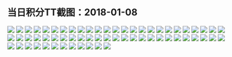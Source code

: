 ## 当日积分TT截图：2018-01-08
![](../../data/2018-01/2018-01-08/001_1.5/001-7.jpg)
![](../../data/2018-01/2018-01-08/001_1.5/001-6.jpg)
![](../../data/2018-01/2018-01-08/001_1.5/001-4.jpg)
![](../../data/2018-01/2018-01-08/001_1.5/001-5.jpg)
![](../../data/2018-01/2018-01-08/001_1.5/001-1.jpg)
![](../../data/2018-01/2018-01-08/001_1.5/001-10.jpg)
![](../../data/2018-01/2018-01-08/001_1.5/001-2.jpg)
![](../../data/2018-01/2018-01-08/001_1.5/001-3.jpg)
![](../../data/2018-01/2018-01-08/001_1.5/001-8.jpg)
![](../../data/2018-01/2018-01-08/001_1.5/001-9.jpg)
![](../../data/2018-01/2018-01-08/002_1.2/002-08.jpg)
![](../../data/2018-01/2018-01-08/002_1.2/002-09.jpg)
![](../../data/2018-01/2018-01-08/002_1.2/002-04.jpg)
![](../../data/2018-01/2018-01-08/002_1.2/002-10.jpg)
![](../../data/2018-01/2018-01-08/002_1.2/002-11.jpg)
![](../../data/2018-01/2018-01-08/002_1.2/002-05.jpg)
![](../../data/2018-01/2018-01-08/002_1.2/002-13.jpg)
![](../../data/2018-01/2018-01-08/002_1.2/002-07.jpg)
![](../../data/2018-01/2018-01-08/002_1.2/002-06.jpg)
![](../../data/2018-01/2018-01-08/002_1.2/002-12.jpg)
![](../../data/2018-01/2018-01-08/002_1.2/002-02.jpg)
![](../../data/2018-01/2018-01-08/002_1.2/002-03.jpg)
![](../../data/2018-01/2018-01-08/002_1.2/002-01.jpg)
![](../../data/2018-01/2018-01-08/002_1.2/002-15.jpg)
![](../../data/2018-01/2018-01-08/002_1.2/002-14.jpg)
![](../../data/2018-01/2018-01-08/004_2.5/004-09.jpg)
![](../../data/2018-01/2018-01-08/004_2.5/004-08.jpg)
![](../../data/2018-01/2018-01-08/004_2.5/004-06.jpg)
![](../../data/2018-01/2018-01-08/004_2.5/004-12.jpg)
![](../../data/2018-01/2018-01-08/004_2.5/004-13.jpg)
![](../../data/2018-01/2018-01-08/004_2.5/004-07.jpg)
![](../../data/2018-01/2018-01-08/004_2.5/004-11.jpg)
![](../../data/2018-01/2018-01-08/004_2.5/004-05.jpg)
![](../../data/2018-01/2018-01-08/004_2.5/004-04.jpg)
![](../../data/2018-01/2018-01-08/004_2.5/004-10.jpg)
![](../../data/2018-01/2018-01-08/004_2.5/004-14.jpg)
![](../../data/2018-01/2018-01-08/004_2.5/004-01.jpg)
![](../../data/2018-01/2018-01-08/004_2.5/004-15.jpg)
![](../../data/2018-01/2018-01-08/004_2.5/004-03.jpg)
![](../../data/2018-01/2018-01-08/004_2.5/004-16.jpg)
![](../../data/2018-01/2018-01-08/004_2.5/004-02.jpg)
![](../../data/2018-01/2018-01-08/005_3.2/005-10.jpg)
![](../../data/2018-01/2018-01-08/005_3.2/005-04.jpg)
![](../../data/2018-01/2018-01-08/005_3.2/005-05.jpg)
![](../../data/2018-01/2018-01-08/005_3.2/005-11.jpg)
![](../../data/2018-01/2018-01-08/005_3.2/005-07.jpg)
![](../../data/2018-01/2018-01-08/005_3.2/005-13.jpg)
![](../../data/2018-01/2018-01-08/005_3.2/005-12.jpg)
![](../../data/2018-01/2018-01-08/005_3.2/005-06.jpg)
![](../../data/2018-01/2018-01-08/005_3.2/005-02.jpg)
![](../../data/2018-01/2018-01-08/005_3.2/005-03.jpg)
![](../../data/2018-01/2018-01-08/005_3.2/005-15.jpg)
![](../../data/2018-01/2018-01-08/005_3.2/005-01.jpg)
![](../../data/2018-01/2018-01-08/005_3.2/005-14.jpg)
![](../../data/2018-01/2018-01-08/005_3.2/005-08.jpg)
![](../../data/2018-01/2018-01-08/005_3.2/005-09.jpg)
![](../../data/2018-01/2018-01-08/003_1.9/003-5.jpg)
![](../../data/2018-01/2018-01-08/003_1.9/003-4.jpg)
![](../../data/2018-01/2018-01-08/003_1.9/003-6.jpg)
![](../../data/2018-01/2018-01-08/003_1.9/003-3.jpg)
![](../../data/2018-01/2018-01-08/003_1.9/003-2.jpg)
![](../../data/2018-01/2018-01-08/003_1.9/003-1.jpg)
